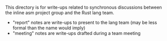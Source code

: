 This directory is for write-ups related to synchronous discussions between the
inline asm project group and the Rust lang team.

* "report" notes are write-ups to present to the lang team (may be less formal than the name would imply)
* "meeting" notes are write-ups drafted during a team meeting
